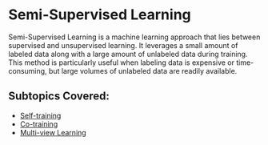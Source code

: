 # Semi-Supervised Learning

Semi-Supervised Learning is a machine learning approach that lies between supervised and unsupervised learning. It leverages a small amount of labeled data along with a large amount of unlabeled data during training. This method is particularly useful when labeling data is expensive or time-consuming, but large volumes of unlabeled data are readily available.

## Subtopics Covered:

- [Self-training](./Self-training/README.md)
- [Co-training](./Co-training/README.md)
- [Multi-view Learning](./Multi-view_learning/README.md)
